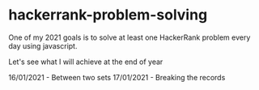 # hackerrank-problem-solving

One of my 2021 goals is to solve at least one HackerRank problem every day using javascript.

Let's see what I will achieve at the end of year

16/01/2021 - Between two sets
17/01/2021 - Breaking the records
